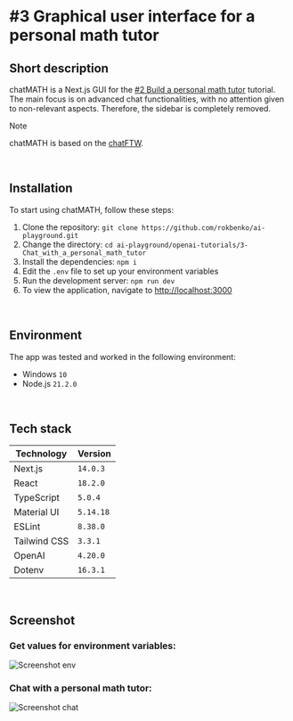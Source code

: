 # #3 Graphical user interface for a personal math tutor

## Short description

chatMATH is a Next.js GUI for the <a href="https://github.com/rokbenko/ai-playground/tree/main/openai-tutorials/2-Build_a_personal_math_tutor">#2 Build a personal math tutor</a> tutorial. The main focus is on advanced chat functionalities, with no attention given to non-relevant aspects. Therefore, the sidebar is completely removed.

> [!NOTE]
> chatMATH is based on the <a href="https://github.com/rokbenko/chatFTW">chatFTW</a>.

<br>

## Installation

To start using chatMATH, follow these steps:

1. Clone the repository: `git clone https://github.com/rokbenko/ai-playground.git`
2. Change the directory: `cd ai-playground/openai-tutorials/3-Chat_with_a_personal_math_tutor`
3. Install the dependencies: `npm i`
4. Edit the `.env` file to set up your environment variables
5. Run the development server: `npm run dev`
6. To view the application, navigate to [http://localhost:3000](http://localhost:3000)

<br>

## Environment

The app was tested and worked in the following environment:

- Windows `10`
- Node.js `21.2.0`

<br>

## Tech stack

| Technology   | Version   |
| ------------ | --------- |
| Next.js      | `14.0.3`  |
| React        | `18.2.0`  |
| TypeScript   | `5.0.4`   |
| Material UI  | `5.14.18` |
| ESLint       | `8.38.0`  |
| Tailwind CSS | `3.3.1`   |
| OpenAI       | `4.20.0`  |
| Dotenv       | `16.3.1`  |

<br>

## Screenshot

### Get values for environment variables:

![Screenshot env](https://github.com/rokbenko/ai-playground/tree/main/openai-tutorials/3-GUI_for_a_personal_math_tutor/screenshot_env.gif)

### Chat with a personal math tutor:

![Screenshot chat](https://github.com/rokbenko/ai-playground/tree/main/openai-tutorials/3-GUI_for_a_personal_math_tutor/screenshot_chat.gif)
